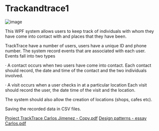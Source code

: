 # Trackandtrace1

![image](https://github.com/Carlosjr5/Trackandtrace1/assets/77840319/d64315ac-de62-41f2-9950-2b30180a28ef)


 This WPF system allows users to keep track of individuals with whom they have come into contact with and places that they have been.

TrackTrace have a number of users, users have a unique ID and phone number. The system record events that are associated with each user. Events fall into two types

·       A contact occurs when two users have come into contact. Each contact should record, the date and time of the contact and the two individuals involved.

·       A visit occurs when a user checks in at a particular location Each visit should record  the user, the date time of the visit and the location.

The system should also allow the creation of locations (shops, cafes etc).

Saving the recorded data in CSV files.



[Project TrackTrace Carlos Jimenez - Copy.pdf](https://github.com/Carlosjr5/Trackandtrace1/files/12064318/Coursework.TrackTrace.Carlos.Jimenez.-.Copy.pdf)
[Design patterns - essay Carlos.pdf](https://github.com/Carlosjr5/Trackandtrace1/files/12064319/Design.patterns.-.essay.Carlos.pdf)
